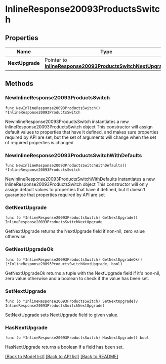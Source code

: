 # InlineResponse20093ProductsSwitch

## Properties

Name | Type | Description | Notes
------------ | ------------- | ------------- | -------------
**NextUpgrade** | Pointer to [**InlineResponse20093ProductsSwitchNextUpgrade**](InlineResponse20093ProductsSwitchNextUpgrade.md) |  | [optional] 

## Methods

### NewInlineResponse20093ProductsSwitch

`func NewInlineResponse20093ProductsSwitch() *InlineResponse20093ProductsSwitch`

NewInlineResponse20093ProductsSwitch instantiates a new InlineResponse20093ProductsSwitch object
This constructor will assign default values to properties that have it defined,
and makes sure properties required by API are set, but the set of arguments
will change when the set of required properties is changed

### NewInlineResponse20093ProductsSwitchWithDefaults

`func NewInlineResponse20093ProductsSwitchWithDefaults() *InlineResponse20093ProductsSwitch`

NewInlineResponse20093ProductsSwitchWithDefaults instantiates a new InlineResponse20093ProductsSwitch object
This constructor will only assign default values to properties that have it defined,
but it doesn't guarantee that properties required by API are set

### GetNextUpgrade

`func (o *InlineResponse20093ProductsSwitch) GetNextUpgrade() InlineResponse20093ProductsSwitchNextUpgrade`

GetNextUpgrade returns the NextUpgrade field if non-nil, zero value otherwise.

### GetNextUpgradeOk

`func (o *InlineResponse20093ProductsSwitch) GetNextUpgradeOk() (*InlineResponse20093ProductsSwitchNextUpgrade, bool)`

GetNextUpgradeOk returns a tuple with the NextUpgrade field if it's non-nil, zero value otherwise
and a boolean to check if the value has been set.

### SetNextUpgrade

`func (o *InlineResponse20093ProductsSwitch) SetNextUpgrade(v InlineResponse20093ProductsSwitchNextUpgrade)`

SetNextUpgrade sets NextUpgrade field to given value.

### HasNextUpgrade

`func (o *InlineResponse20093ProductsSwitch) HasNextUpgrade() bool`

HasNextUpgrade returns a boolean if a field has been set.


[[Back to Model list]](../README.md#documentation-for-models) [[Back to API list]](../README.md#documentation-for-api-endpoints) [[Back to README]](../README.md)


